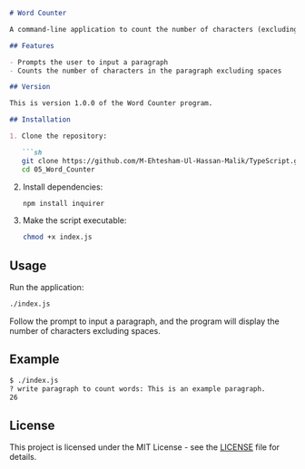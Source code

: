 ```markdown
# Word Counter

A command-line application to count the number of characters (excluding spaces) in a given paragraph using TypeScript.

## Features

- Prompts the user to input a paragraph
- Counts the number of characters in the paragraph excluding spaces

## Version

This is version 1.0.0 of the Word Counter program.

## Installation

1. Clone the repository:

   ```sh
   git clone https://github.com/M-Ehtesham-Ul-Hassan-Malik/TypeScript.git
   cd 05_Word_Counter
   ```

2. Install dependencies:

   ```sh
   npm install inquirer
   ```

3. Make the script executable:

   ```sh
   chmod +x index.js
   ```

## Usage

Run the application:

```sh
./index.js
```

Follow the prompt to input a paragraph, and the program will display the number of characters excluding spaces.

## Example

```sh
$ ./index.js
? write paragraph to count words: This is an example paragraph.
26
```

## License

This project is licensed under the MIT License - see the [LICENSE](LICENSE) file for details.
```

